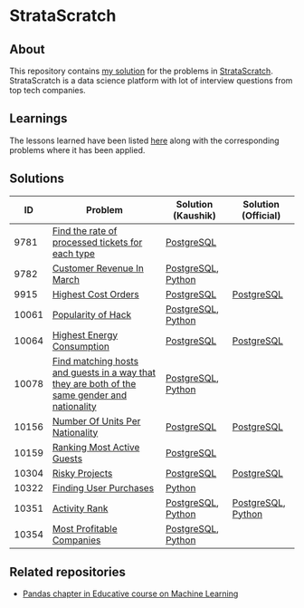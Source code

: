 # StrataScratch

## About

This repository contains [my solution](https://platform.stratascratch.com/user/kaushik_acharya) for the problems in [StrataScratch](https://www.stratascratch.com/).
StrataScratch is a data science platform with lot of interview questions from top tech companies.

## Learnings

The lessons learned have been listed [here](./notes/README.md) along with the corresponding problems where it has been applied.

## Solutions

|ID   |Problem  |Solution (Kaushik)|Solution (Official)|
|-----|---------|------------------|-------------------|
|9781 |[Find the rate of processed tickets for each type](./problems/README.md#id-9781-find-the-rate-of-processed-tickets-for-each-type)|[PostgreSQL](./src/sql/rate_processed_tickets_each_type.sql)|
|9782 |[Customer Revenue In March](./problems/README.md#id-9782-customer-revenue-in-march)|[PostgreSQL](./src/sql/customer_revenue_march.sql), [Python](./src/python/customer_revenue_march.py)|
|9915 |[Highest Cost Orders](./problems/README.md#id-9915-highest-cost-orders)|[PostgreSQL](./src/sql/highest_cost_orders.sql)|[PostgreSQL](./src/sql/highest_cost_orders_official_solution.sql)|
|10061|[Popularity of Hack](./problems/README.md#id-10061-popularity-of-hack)|[PostgreSQL](./src/sql/popularity_of_hack.sql), [Python](./src/python/popularity_of_hack.py)|
|10064|[Highest Energy Consumption](./problems/README.md#id-10064-highest-energy-consumption)|[PostgreSQL](./src/sql/highest_energy_consumption.sql)|[PostgreSQL](./src/sql/highest_cost_orders_official_solution.sql)|
|10078|[Find matching hosts and guests in a way that they are both of the same gender and nationality](./problems/README.md#id-10078-find-matching-hosts-and-guests-in-a-way-that-they-are-both-of-the-same-gender-and-nationality)|[PostgreSQL](./src/sql/matching_hosts_and_guests.sql), [Python](./src/python/matching_hosts_and_guests.py)|
|10156|[Number Of Units Per Nationality](./problems/README.md#id-10156-number-of-units-per-nationality)|[PostgreSQL](./src/sql/units_per_nationality.sql)|[PostgreSQL](./src/sql/units_per_nationality_official_soluiton.sql)|
|10159|[Ranking Most Active Guests](./problems/README.md#id-10159-ranking-most-active-guests)|[PostgreSQL](./src/sql/ranking_most_active_guests.sql)|
|10304|[Risky Projects](./problems/README.md#id-10304-risky-projects)|[PostgreSQL](./src/sql/risky_projects.sql)|[PostgreSQL](./src/sql/risky_projects_official_solution.sql)
|10322|[Finding User Purchases](./problems/README.md#id-10322-finding-user-purchases)|[Python](./src/python/finding_user_purchases.py)
|10351|[Activity Rank](./problems/README.md#id-10351-activity-rank)|[PostgreSQL](./src/sql/activity_rank.sql), [Python](./src/python/activity_rank.py)|[PostgreSQL](./src/sql/activity_rank_official_solution.sql), [Python](./src/python/activity_rank_official_solution.py)|
|10354|[Most Profitable Companies](./problems/README.md#id-10354-most-profitable-companies)|[PostgreSQL](./src/sql/most_profitable_companies.sql), [Python](./src/python/most_profitable_companies.py)|

## Related repositories

- [Pandas chapter in Educative course on Machine Learning](http://github.com/kaushikacharya/Machine_Learning_with_NumPy_Pandas_Scikit-Learn_Educative/notes/Chapter_3.md)
